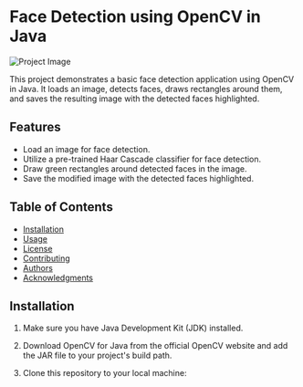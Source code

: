 # Face Detection using OpenCV in Java

![Project Image](images/project_image.jpg)

This project demonstrates a basic face detection application using OpenCV in Java. It loads an image, detects faces, draws rectangles around them, and saves the resulting image with the detected faces highlighted.

## Features

- Load an image for face detection.
- Utilize a pre-trained Haar Cascade classifier for face detection.
- Draw green rectangles around detected faces in the image.
- Save the modified image with the detected faces highlighted.

## Table of Contents

- [Installation](#installation)
- [Usage](#usage)
- [License](#license)
- [Contributing](#contributing)
- [Authors](#authors)
- [Acknowledgments](#acknowledgments)

## Installation

1. Make sure you have Java Development Kit (JDK) installed.
2. Download OpenCV for Java from the official OpenCV website and add the JAR file to your project's build path.
3. Clone this repository to your local machine:

   ```sh
